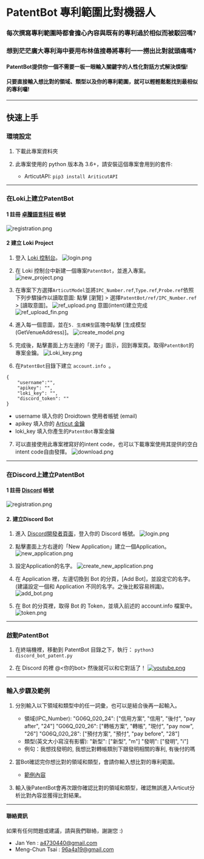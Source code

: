 # PatentBot 專利範圍比對機器人
### 每次撰寫專利範圍時都會擔心內容與既有的專利過於相似而被駁回嗎?
### 想到茫茫廣大專利海中要用布林值搜尋將專利一一撈出比對就頭痛嗎?
#### PatentBot提供你一個不需要一板一眼輸入關鍵字的人性化對話方式解決煩惱!
#### 只要直接輸入想比對的領域、類型以及你的專利範圍，就可以輕輕鬆鬆找到最相似的專利囉!

---

## 快速上手

### 環境設定
1. 下載此專案資料夾

2. 此專案使用的 python 版本為 3.6+，請安裝這個專案會用到的套件:
	- ArticutAPI: 
	`pip3 install AriticutAPI`


---

### 在Loki上建立PatentBot
#### 1 註冊 [卓騰語言科技](https://api.droidtown.co/login/) 帳號
![registration.png](https://i.imgur.com/gVJon4J.png)

#### 2 建立 Loki Project
1. 登入 [Loki 控制台](https://api.droidtown.co/loki/)。
![login.png](https://i.imgur.com/Cn2pfYE.png)

2. 在 Loki 控制台中新建一個專案`PatentBot`，並進入專案。
![new_project.png](https://i.imgur.com/GPrIeDi.png)

3. 在專案下方選擇`ArticutModel`並將`IPC_Number.ref`,`Type.ref`,`Probe.ref`依照下列步驟操作以讀取意圖:
點擊 [瀏覽] > 選擇`PatentBot/ref/IPC_Number.ref` > [讀取意圖]。
![ref_upload.png](https://i.imgur.com/tyanLl1.png)
意圖(intent)建立完成
![ref_upload_fin.png](https://i.imgur.com/Ogp6AoI.png)

4. 進入每一個意圖，並在`5. 生成模型`區塊中點擊 [生成模型 (GetVenueAddress)]。
![create_model.png](https://i.imgur.com/NYV9YWI.png)

5. 完成後，點擊畫面上方左邊的「房子」圖示，回到專案頁。取得`PatentBot`的專案金鑰。
![Loki_key.png](https://i.imgur.com/NfE35BK.png)

6. 在`PatentBot`目錄下建立 `account.info `。
```
{
    "username":"",
    "apikey": "",
    "loki_key": "",
    "discord_token": ""
}
```
 - username 填入你的 Droidtown 使用者帳號 (email)
 - apikey 填入你的 [Articut 金鑰](https://api.droidtown.co/member/)
 - loki_key 填入你產生的`PatentBot`專案金鑰

7. 可以直接使用此專案裡寫好的intent code，也可以下載專案使用其提供的空白intent code自由發揮。
![download.png](https://i.imgur.com/FaZp9uk.png)

---

### 在Discord上建立PatentBot
#### 1 註冊 [Discord](https://discord.com/register) 帳號
![registration.png](https://i.imgur.com/6JWcS6X.png)

#### 2. 建立Discord Bot
1. 進入 [Discord開發者頁面](https://discord.com/developers/applications)，登入你的 Discord 帳號。
![login.png](https://i.imgur.com/WyRO58k.png)

2. 點擊畫面上方右邊的「New Application」建立一個Application。
![new_application.png](https://i.imgur.com/d5axtgu.png)

3. 設定Application的名字。
![create_new_application.png](https://i.imgur.com/vuDfG9c.png)

4. 在 Application 裡，左邊切換到 Bot 的分頁，[Add Bot]，並設定它的名字。
(建議設定一個和 Application 不同的名字。之後比較容易辨識)。
![add_bot.png](https://i.imgur.com/CXX2l6n.png)

5. 在 Bot 的分頁裡，取得 Bot 的 Token，並填入前述的 account.info 檔案中。
![token.png](https://i.imgur.com/PeO9eOa.png)

---

### 啟動PatentBot
1. 在終端機裡，移動到 PatentBot 目錄之下，執行：
`python3 discord_bot_patent.py`

2. 在 Discord 的裡 @<你的bot> 然後就可以和它對話了！
[![youtube.png](https://i.imgur.com/uc6xfrL.png)](https://www.youtube.com/watch?v=DVxMMq-5-Jo)

---

### 輸入步驟及範例
1. 分別輸入以下領域和類型中的任一詞彙，也可以是結合後再一起輸入。
	- 領域(IPC_Number):
	"G06Q_020_24": ["信用方案", "信用", "後付", "pay after", "24"]
	"G06Q_020_26": ["轉帳方案", "轉帳", "現付", "pay now", "26"]
	"G06Q_020_28": ["預付方案", "預付", "pay before", "28"]
	- 類型(英文大小寫沒有影響):
	"新型": ["新型", "m"]
	"發明": ["發明", "i"]
	- 例句：我想找發明的, 我想比對轉帳類別下跟發明相關的專利, 有後付的嗎

2. 當Bot確認完你想比對的領域和類型，會請你輸入想比對的專利範圍。
	- [範例內容](https://github.com/yenjannn/PatentBot/blob/main/sample.txt)

3. 輸入後PatentBot會再次跟你確認比對的領域和類型，確認無誤進入Articut分析比對內容並獲得比對結果。

---

#### 聯絡資訊
如果有任何問題或建議，請與我們聯絡，謝謝您 :)
* Jan Yen : a4730440@gmail.com
* Meng-Chun Tsai : 96a4a19@gmail.com